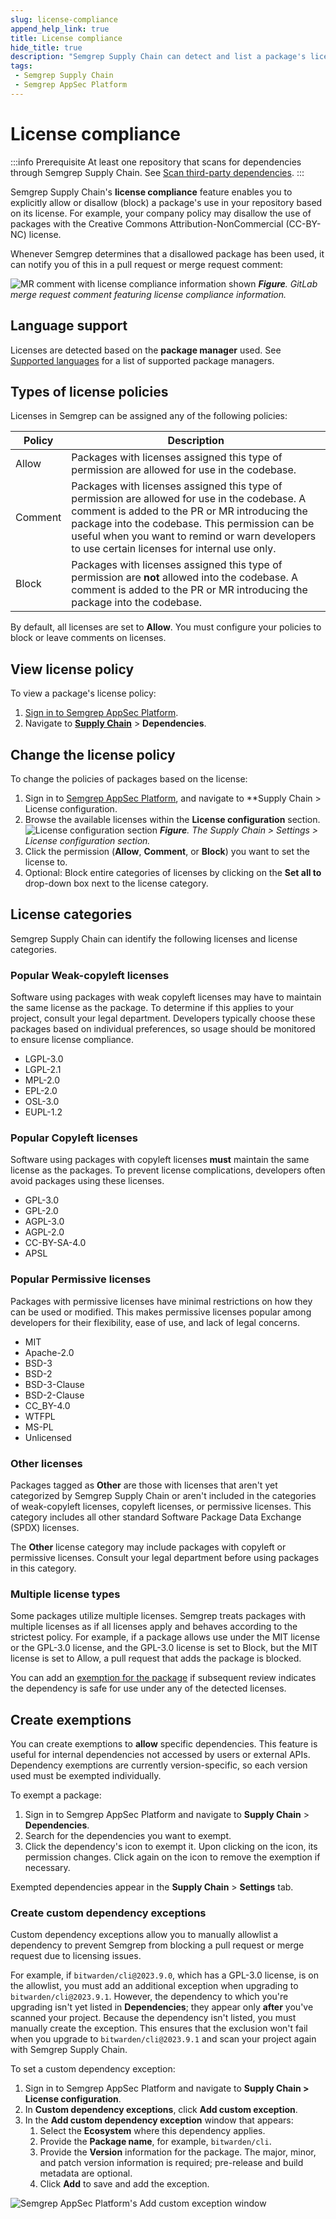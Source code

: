 ```yaml
---
slug: license-compliance
append_help_link: true
title: License compliance
hide_title: true
description: "Semgrep Supply Chain can detect and list a package's license. Prevent or exempt certain packages from being used based on their licenses."
tags:
 - Semgrep Supply Chain
 - Semgrep AppSec Platform
---
```


# License compliance

:::info Prerequisite
At least one repository that scans for dependencies through Semgrep Supply Chain. See [Scan third-party dependencies](/semgrep-supply-chain/getting-started).
:::

Semgrep Supply Chain's **license compliance** feature enables you to explicitly allow or disallow (block) a package's use in your repository based on its license. For example, your company policy may disallow the use of packages with the Creative Commons Attribution-NonCommercial (CC-BY-NC) license.

Whenever Semgrep determines that a disallowed package has been used, it can notify you of this in a pull request or merge request comment:

![MR comment with license compliance information shown](/img/license-compliance-pr-comment.png#md-width)
_**Figure**. GitLab merge request comment featuring license compliance information._

## Language support

Licenses are detected based on the **package manager** used. See [Supported languages](/supported-languages/#semgrep-supply-chain) for a list of supported package managers.

## Types of license policies

Licenses in Semgrep can be assigned any of the following policies:

| Policy | Description |
| - | - |
| Allow | Packages with licenses assigned this type of permission are allowed for use in the codebase. |
| Comment | Packages with licenses assigned this type of permission are allowed for use in the codebase. A comment is added to the PR or MR introducing the package into the codebase. This permission can be useful when you want to remind or warn developers to use certain licenses for internal use only. |
| Block | Packages with licenses assigned this type of permission are <strong>not</strong> allowed into the codebase. A comment is added to the PR or MR introducing the package into the codebase. |

By default, all licenses are set to **Allow**. You must configure your policies to block or leave comments on licenses.

## View license policy

To view a package's license policy:

1. [Sign in to Semgrep AppSec Platform](https://semgrep.dev/login).
2. Navigate to **[Supply Chain](https://semgrep.dev/orgs/-/supply-chain)** > **Dependencies**.

## Change the license policy

To change the policies of packages based on the license:

1. Sign in to [Semgrep AppSec Platform](https://semgrep.dev/login), and navigate to **Supply Chain > License configuration.
2. Browse the available licenses within the **License configuration** section.
   ![License configuration section](/img/sc-license-configuration.png#md-width)
   _**Figure**. The Supply Chain > Settings > License configuration section._
1. Click the permission (**Allow**, **Comment**, or **Block**) you want to set the license to.
2. Optional: Block entire categories of licenses by clicking on the **Set all to** drop-down box next to the license category.

## License categories

Semgrep Supply Chain can identify the following licenses and license categories.

### Popular Weak-copyleft licenses

Software using packages with weak copyleft licenses may have to maintain the same license as the package. To determine if this applies to your project, consult your legal department. Developers typically choose these packages based on individual preferences, so usage should be monitored to ensure license compliance.

* LGPL-3.0
* LGPL-2.1
* MPL-2.0
* EPL-2.0
* OSL-3.0
* EUPL-1.2

### Popular Copyleft licenses

Software using packages with copyleft licenses **must** maintain the same license as the packages. To prevent license complications, developers often avoid packages using these licenses.

* GPL-3.0
* GPL-2.0
* AGPL-3.0
* AGPL-2.0
* CC-BY-SA-4.0
* APSL

### Popular Permissive licenses

Packages with permissive licenses have minimal restrictions on how they can be used or modified. This makes permissive licenses popular among developers for their flexibility, ease of use, and lack of legal concerns.

* MIT
* Apache-2.0
* BSD-3
* BSD-2
* BSD-3-Clause
* BSD-2-Clause
* CC_BY-4.0
* WTFPL
* MS-PL
* Unlicensed

### Other licenses

Packages tagged as **Other** are those with licenses that aren't yet categorized by Semgrep Supply Chain or aren't included in the categories of weak-copyleft licenses, copyleft licenses, or permissive licenses. This category includes all other standard Software Package Data Exchange (SPDX) licenses.

The **Other** license category may include packages with copyleft or permissive licenses. Consult your legal department before using packages in this category.

### Multiple license types

Some packages utilize multiple licenses. Semgrep treats packages with multiple licenses as if all licenses apply and behaves according to the strictest policy. For example, if a package allows use under the MIT license or the GPL-3.0 license, and the GPL-3.0 license is set to Block, but the MIT license is set to Allow, a pull request that adds the package is blocked.

You can add an [exemption for the package](#create-exemptions) if subsequent review indicates the dependency is safe for use under any of the detected licenses.

## Create exemptions

You can create exemptions to **allow** specific dependencies. This feature is
useful for internal dependencies not accessed by users or external APIs. 
Dependency exemptions are currently version-specific, so each version used must be
exempted individually.

To exempt a package:

1. Sign in to Semgrep AppSec Platform and navigate to **Supply Chain** >
   **Dependencies**.
2. Search for the dependencies you want to exempt.
3. Click the dependency's <i class="fa-solid fa-list-check"></i> icon to exempt
 it. Upon clicking on the icon, its permission changes. Click again on the icon to remove the exemption if necessary.

Exempted dependencies appear in the **Supply Chain** > **Settings** tab.

### Create custom dependency exceptions

Custom dependency exceptions allow you to manually allowlist a dependency to
prevent Semgrep from blocking a pull request or merge request due to licensing
issues.

For example, if `bitwarden/cli@2023.9.0`, which has a GPL-3.0 license, is on the
allowlist, you must add an additional exception when upgrading to
`bitwarden/cli@2023.9.1`. However, the dependency to which you're upgrading
isn't yet listed in **Dependencies**; they appear only **after** you've scanned
your project. Because the dependency isn't listed, you must manually create the
exception. This ensures that the exclusion won't fail when you upgrade to
`bitwarden/cli@2023.9.1` and scan your project again with Semgrep Supply Chain.

To set a custom dependency exception:

1. Sign in to Semgrep AppSec Platform and navigate to **Supply Chain > License configuration**.
2. In **Custom dependency exceptions**, click **Add custom exception**.
3. In the **Add custom dependency exception** window that appears:
   1. Select the **Ecosystem** where this dependency applies.
   2. Provide the **Package name**, for example, `bitwarden/cli`.
   3. Provide the **Version** information for the package. The major, minor, and
 patch version information is required; pre-release and build metadata are
 optional.
   4. Click **Add** to save and add the exception.

![Semgrep AppSec Platform's Add custom exception window](/img/custom-dependency-exception.png#md-width)
